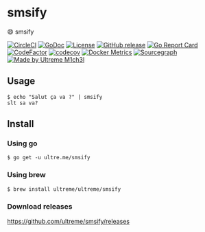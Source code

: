 # smsify

:smile: smsify

[![CircleCI](https://circleci.com/gh/ultreme/smsify.svg?style=shield)](https://circleci.com/gh/ultreme/smsify)
[![GoDoc](https://godoc.org/ultre.me/smsify?status.svg)](https://godoc.org/ultre.me/smsify)
[![License](https://img.shields.io/github/license/ultreme/smsify.svg)](https://github.com/ultreme/smsify/blob/master/LICENSE)
[![GitHub release](https://img.shields.io/github/release/ultreme/smsify.svg)](https://github.com/ultreme/smsify/releases)
[![Go Report Card](https://goreportcard.com/badge/ultre.me/smsify)](https://goreportcard.com/report/ultre.me/smsify)
[![CodeFactor](https://www.codefactor.io/repository/github/ultreme/smsify/badge)](https://www.codefactor.io/repository/github/ultreme/smsify)
[![codecov](https://codecov.io/gh/ultreme/smsify/branch/master/graph/badge.svg)](https://codecov.io/gh/ultreme/smsify)
[![Docker Metrics](https://images.microbadger.com/badges/image/ultreme/smsify.svg)](https://microbadger.com/images/ultreme/smsify)
[![Sourcegraph](https://sourcegraph.com/github.com/ultreme/smsify/-/badge.svg)](https://sourcegraph.com/github.com/ultreme/smsify?badge)
[![Made by Ultreme M1ch3l](https://img.shields.io/badge/made%20by-Ultreme%20M1ch3l-blue.svg?style=flat)](https://ultre.me/)


## Usage

```console
$ echo "Salut ça va ?" | smsify
slt sa va?
```

## Install

### Using go

```console
$ go get -u ultre.me/smsify
```

### Using brew

```console
$ brew install ultreme/ultreme/smsify
```

### Download releases

https://github.com/ultreme/smsify/releases
